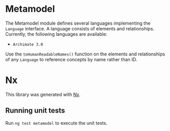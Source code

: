 # Metamodel

The Metamodel module defines several languages implementing the `Language` interface. A language consists of elements and relationships. Currently, the following languages are available:

- `Archimate 3.0`

Use the `toHumanReadableNames()` function on the elements and relationships of any `Language` to reference concepts by name rather than ID.

# Nx

This library was generated with [Nx](https://nx.dev).

## Running unit tests

Run `ng test metamodel` to execute the unit tests.

